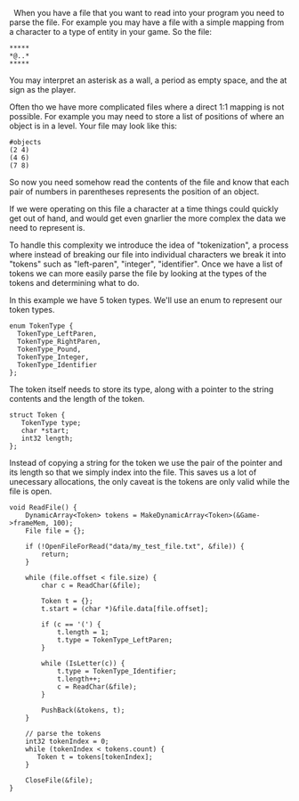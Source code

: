   When you have a file that you want to read into your program you need to parse the file. For example you may have a file with a simple mapping from a character to a type of entity in your game. So the file:
```
*****
*@..*
*****
```

You may interpret an asterisk as a wall, a period as empty space, and the at sign as the player.

Often tho we have more complicated files where a direct 1:1 mapping is not possible. For example you may need to store a list of positions of where an object is in a level. Your file may look like this:

```
#objects
(2 4)
(4 6)
(7 8)
```

So now you need somehow read the contents of the file and know that each pair of numbers in parentheses represents the position of an object. 

If we were operating on this file a character at a time things could quickly get out of hand, and would get even gnarlier the more complex the data we need to represent is.

To handle this complexity we introduce the idea of "tokenization", a process where instead of breaking our file into individual characters we break it into "tokens" such as "left-paren", "integer", "identifier". Once we have a list of tokens we can more easily parse the file by looking at the types of the tokens and determining what to do.


In this example we have 5 token types. We'll use an enum to represent our token types.

```
enum TokenType {
  TokenType_LeftParen,
  TokenType_RightParen,
  TokenType_Pound,
  TokenType_Integer,
  TokenType_Identifier
};
```

The token itself needs to store its type, along with a pointer to the string contents and the length of the token.


```
struct Token {
   TokenType type;
   char *start;
   int32 length;
};
```

Instead of copying a string for the token we use the pair of the pointer and its length so that we simply index into the file. This saves us a lot of unecessary allocations, the only caveat is the tokens are only valid while the file is open. 

```
void ReadFile() {
    DynamicArray<Token> tokens = MakeDynamicArray<Token>(&Game->frameMem, 100);
    File file = {};

    if (!OpenFileForRead("data/my_test_file.txt", &file)) {
        return;
    }
    
    while (file.offset < file.size) {
        char c = ReadChar(&file);

        Token t = {};
        t.start = (char *)&file.data[file.offset];
  
        if (c == '(') {
            t.length = 1;
            t.type = TokenType_LeftParen;
        }

        while (IsLetter(c)) {
            t.type = TokenType_Identifier;
            t.length++;
            c = ReadChar(&file);
        }

        PushBack(&tokens, t);
    }
    
    // parse the tokens
    int32 tokenIndex = 0;
    while (tokenIndex < tokens.count) {
       Token t = tokens[tokenIndex];
    }

    CloseFile(&file);
}
```
